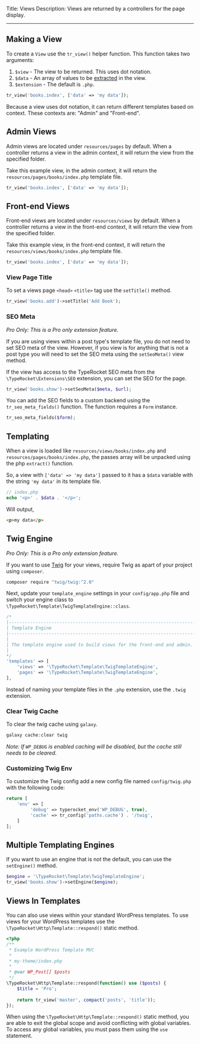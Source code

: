 Title: Views
Description: Views are returned by a controllers for the page display. 

---

## Making a View

To create a `View` use the `tr_view()` helper function. This function takes two arguments:

1. `$view` - The view to be returned. This uses dot notation.
2. `$data` - An array of values to be [extracted](http://php.net/manual/en/function.extract.php) in the view. 
3. `$extension` - The default is `.php`.

```php
tr_view('books.index', ['data' => 'my data']);
```

Because a view uses dot notation, it can return different templates based on context. These contexts are: "Admin" and "Front-end".

## Admin Views

Admin views are located under `resources/pages` by default. When a controller returns a view in the admin context, it will return the view from the specified folder.

Take this example view, in the admin context, it will return the `resources/pages/books/index.php` template file.

```php
tr_view('books.index', ['data' => 'my data']);
```

## Front-end Views

Front-end views are located under `resources/views` by default. When a controller returns a view in the front-end context, it will return the view from the specified folder.

Take this example view, in the front-end context, it will return the `resources/views/books/index.php` template file.

```php
tr_view('books.index', ['data' => 'my data']);
```

### View Page Title

To set a views page `<head>` `<title>` tag use the `setTitle()` method.

```php
tr_view('books.add')->setTitle('Add Book');
```

### SEO Meta

*Pro Only: This is a Pro only extension feature.*

If you are using views within a post type's template file, you do not need to set SEO meta of the view. However, if you view is for anything that is not a post type you will need to set the SEO meta using the `setSeoMeta()` view method.

If the view has access to the TypeRocket SEO meta from the `\TypeRocket\Extensions\SEO` extension, you can set the SEO for the page.

```php
tr_view('books.show')->setSeoMeta($meta, $url);
```

You can add the SEO fields to a custom backend using the `tr_seo_meta_fields()` function. The function requires a `Form` instance.

```php
tr_seo_meta_fields($form);
```

## Templating

When a view is loaded like `resources/views/books/index.php` and `resources/pages/books/index.php`, the passes array will be unpacked using the php `extract()` function.

So, a view with `['data' => 'my data']` passed to it has a `$data` variable with the string `'my data'` in its template file.

```php
// index.php
echo '<p>' . $data . '</p>';
```

Will output,

```html
<p>my data</p>
```

## Twig Engine

*Pro Only: This is a Pro only extension feature.*

If you want to use [Twig](https://twig.symfony.com/) for your views, require Twig as apart of your project using `composer`.

```bash
composer require "twig/twig:^2.0"
```

Next, update your `template_engine` settings in your `config/app.php` file and switch your engine class to `\TypeRocket\Template\TwigTemplateEngine::class`. 

```php
/*
|--------------------------------------------------------------------------
| Template Engine
|--------------------------------------------------------------------------
|
| The template engine used to build views for the front-end and admin.
|
*/
'templates' => [
    'views' => '\TypeRocket\Template\TwigTemplateEngine',
    'pages' => '\TypeRocket\Template\TwigTemplateEngine',
],
```

Instead of naming your template files in the `.php` extension, use the `.twig` extension.

### Clear Twig Cache

To clear the twig cache using `galaxy`.

```php
galaxy cache:clear twig
```

*Note: If `WP_DEBUG` is enabled caching will be disabled, but the cache still needs to be cleared.*

### Customizing Twig Env

To customize the Twig config add a new config file named `config/twig.php` with the following code:

```php
return [
    'env' => [
         'debug' => typerocket_env('WP_DEBUG', true),
         'cache' => tr_config('paths.cache') . '/twig',
    ]
];
```

## Multiple Templating Engines

If you want to use an engine that is not the default, you can use the `setEngine()` method.

```php
$engine = '\TypeRocket\Template\TwigTemplateEngine';
tr_view('books.show')->setEngine($engine);
```

## Views In Templates

You can also use views within your standard WordPress templates. To use views for your WordPress templates use the `\TypeRocket\Http\Template::respond()` static method.

```php
<?php  
/**
 * Example WordPress Template MVC
 *
 * my-theme/index.php
 * 
 * @var WP_Post[] $posts  
 */  
\TypeRocket\Http\Template::respond(function() use ($posts) {  
    $title = 'Pro';  
  
    return tr_view('master', compact('posts', 'title'));  
});
```

When using the `\TypeRocket\Http\Template::respond()` static method, you are able to exit the global scope and avoid conflicting with global variables. To access any global variables, you must pass them using the `use` statement.